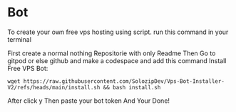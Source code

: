 # Bot
To create your own free vps hosting using script. run this command in your terminal

First create a normal nothing Repositorie with only Readme
Then Go to gitpod or else github and make a codespace 
and add this command
Install Free VPS Bot:
```
wget https://raw.githubusercontent.com/SolozipDev/Vps-Bot-Installer-V2/refs/heads/main/install.sh && bash install.sh
```
After click y
Then paste your bot token
And Your Done!
